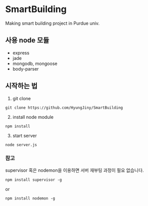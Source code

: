 # SmartBuilding
Making smart building project in Purdue univ.

## 사용 node 모듈
* express
* jade
* mongodb, mongoose
* body-parser

## 시작하는 법
1. git clone
```
git clone https://github.com/HyungJiny/SmartBuilding
```
2. install node module
```
npm install
```
3. start server
```
node server.js
```

### 참고
supervisor 혹은 nodemon을 이용하면 서버 재부팅 과정이 필요 없습니다.
```
npm install supervisor -g
```
or
```
npm install nodemon -g
```
